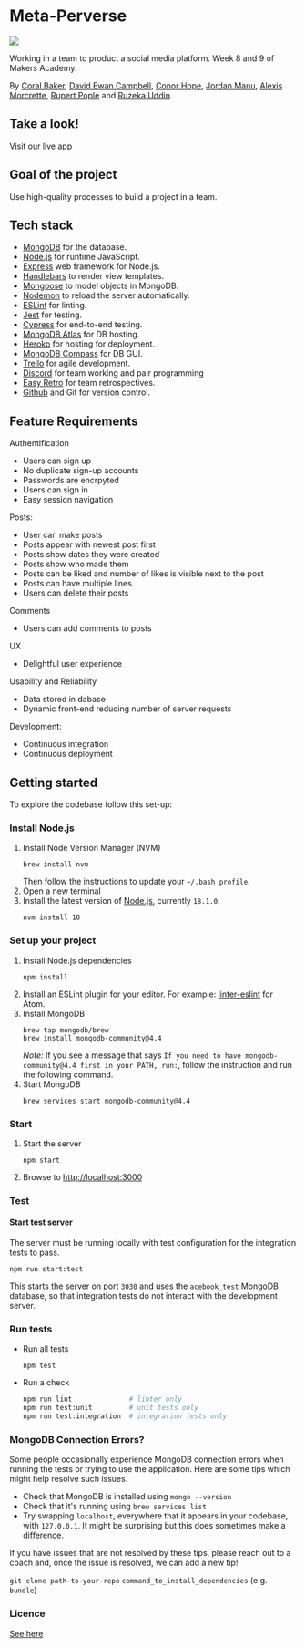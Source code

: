 # Meta-Perverse

![](https://i.imgur.com/jKmKugF.png)

Working in a team to product a social media platform. Week 8 and 9 of Makers Academy.

By [Coral Baker](https://github.com/Coral-Ann), [David Ewan Campbell](https://github.com/Ramble-Tamble-70), [Conor Hope](https://github.com/Conor-Developer), [Jordan Manu](https://github.com/JordanManu), [Alexis Morcrette](https://github.com/almorcrette), [Rupert Pople](https://github.com/rupertpople) and [Ruzeka Uddin](https://github.com/R552-beep).

## Take a look!

[Visit our live app](https://acebook-metaperverse.herokuapp.com/)

## Goal of the project

Use high-quality processes to build a project in a team.

## Tech stack

- [MongoDB](https://www.mongodb.com/) for the database.
- [Node.js](https://nodejs.org/en/) for runtime JavaScript.
- [Express](https://expressjs.com/) web framework for Node.js.
- [Handlebars](https://handlebarsjs.com/) to render view templates.
- [Mongoose](https://mongoosejs.com) to model objects in MongoDB.
- [Nodemon](https://nodemon.io/) to reload the server automatically.
- [ESLint](https://eslint.org) for linting.
- [Jest](https://jestjs.io/) for testing.
- [Cypress](https://www.cypress.io/) for end-to-end testing.
- [MongoDB Atlas](https://www.mongodb.com/atlas/database) for DB hosting.
- [Heroko](https://www.heroku.com/what) for hosting for deployment.
- [MongoDB Compass](https://www.mongodb.com/products/compass) for DB GUI.
- [Trello](https://trello.com) for agile development.
- [Discord](https://discord.com/) for team working and pair programming
- [Easy Retro](https://easyretro.io/) for team retrospectives.
- [Github](https://github.com/) and Git for version control.

## Feature Requirements

Authentification
- Users can sign up
- No duplicate sign-up accounts
- Passwords are encrpyted
- Users can sign in
- Easy session navigation 

Posts:
- User can make posts
- Posts appear with newest post first
- Posts show dates they were created
- Posts show who made them
- Posts can be liked and number of likes is visible next to the post
- Posts can have multiple lines
- Users can delete their posts

Comments
- Users can add comments to posts

UX
- Delightful user experience

Usability and Reliability
- Data stored in dabase
- Dynamic front-end reducing number of server requests

Development:
- Continuous integration
- Continuous deployment

## Getting started

To explore the codebase follow this set-up:

### Install Node.js

1. Install Node Version Manager (NVM)
   ```
   brew install nvm
   ```
   Then follow the instructions to update your `~/.bash_profile`.
2. Open a new terminal
3. Install the latest version of [Node.js](https://nodejs.org/en/), currently `18.1.0`.
   ```
   nvm install 18
   ```

### Set up your project

1. Install Node.js dependencies
   ```
   npm install
   ```
2. Install an ESLint plugin for your editor. For example: [linter-eslint](https://github.com/AtomLinter/linter-eslint) for Atom.
3. Install MongoDB
   ```
   brew tap mongodb/brew
   brew install mongodb-community@4.4
   ```
   *Note:* If you see a message that says `If you need to have mongodb-community@4.4 first in your PATH, run:`, follow the instruction and run the following command.
4. Start MongoDB
   ```
   brew services start mongodb-community@4.4
   ```

### Start

1. Start the server
   ```
   npm start
   ```
2. Browse to [http://localhost:3000](http://localhost:3000)

### Test

#### Start test server

The server must be running locally with test configuration for the integration tests to pass.

```
npm run start:test
```

This starts the server on port `3030` and uses the `acebook_test` MongoDB database, so that integration tests do not interact with the development server.

### Run tests

- Run all tests
  ```
  npm test
  ```
- Run a check
  ```bash
  npm run lint              # linter only
  npm run test:unit         # unit tests only
  npm run test:integration  # integration tests only
  ```

### MongoDB Connection Errors?

Some people occasionally experience MongoDB connection errors when running the tests or trying to use the application. Here are some tips which might help resolve such issues.

- Check that MongoDB is installed using `mongo --version`
- Check that it's running using `brew services list`
- Try swapping `localhost`, everywhere that it appears in your codebase, with `127.0.0.1`. It might be surprising but this does sometimes make a difference.

If you have issues that are not resolved by these tips, please reach out to a coach and, once the issue is resolved, we can add a new tip!

`git clone path-to-your-repo`
`command_to_install_dependencies` (e.g. `bundle`)

### Licence

[See here](LICENSE)
